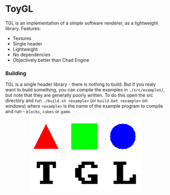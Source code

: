 # ToyGL
TGL is an implementation of a *simple* software renderer, as a lightweight library.
Features:
- Textures
- Single header
- Lightweight
- No dependencies
- Objectively better than Chad Engine

### Building
TGL is a single header library - there is nothing to build.
But if you realy want to build something, you can compile the examples in `./src/examples/`,
but note that they are generally poorly written. To do this open the src directory and run `./build.sh <example>` (or `build.bat <example>` on windows) where `<example>` is the name of the example program to compile and run - `blocks`, `cubes` or `game`.

<p align="center">
  <img src="logo.png">
</p>
